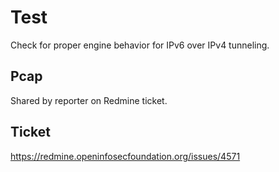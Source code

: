 # Test

Check for proper engine behavior for IPv6 over IPv4 tunneling.

## Pcap

Shared by reporter on Redmine ticket.

## Ticket

https://redmine.openinfosecfoundation.org/issues/4571


